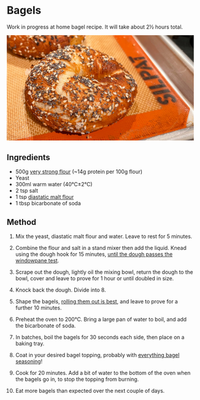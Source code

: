 # Bagels

Work in progress at home bagel recipe. It will take about 2½ hours total.

![](/assets/images/2EAED1A6-70A1-4CFF-B009-9E29D91878B6.jpg)

## Ingredients

* 500g [very strong flour](https://www.shipton-mill.com/products/canadian-strong-white-bread-flour) (~14g protein per 100g flour)
* Yeast
* 300ml warm water (40℃±2℃)
* 2 tsp salt
* 1 tsp [diastatic malt flour](https://www.shipton-mill.com/products/diastatic-malt-flour-500g-307)
* 1 tbsp bicarbonate of soda

## Method

1. Mix the yeast, diastatic malt flour and water. Leave to rest for 5 minutes.

2. Combine the flour and salt in a stand mixer then add the liquid. Knead using the dough hook for 15 minutes, [until the dough passes the windowpane test](https://www.kingarthurbaking.com/blog/2022/10/14/what-is-the-windowpane-test-for-bread-dough).

3. Scrape out the dough, lightly oil the mixing bowl, return the dough to the bowl, cover and leave to prove for 1 hour or until doubled in size.

4. Knock back the dough. Divide into 8.

5. Shape the bagels, [rolling them out is best](https://www.youtube.com/watch?v=ZxAV3NdW5AU), and leave to prove for a further 10 minutes.

6. Preheat the oven to 200℃. Bring a large pan of water to boil, and add the bicarbonate of soda.

7. In batches, boil the bagels for 30 seconds each side, then place on a baking tray.

8. Coat in your desired bagel topping, probably with [everything bagel seasoning](https://en.wikipedia.org/wiki/Everything_bagel)!

9. Cook for 20 minutes. Add a bit of water to the bottom of the oven when the bagels go in, to stop the topping from burning.

10. Eat more bagels than expected over the next couple of days.
